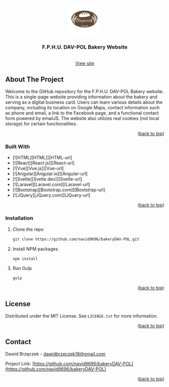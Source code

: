 
<!-- PROJECT LOGO -->
<br />
<div align="center">
  <a href="https://github.com/navid9696/bakeryDAV-POL/tree/main/src/img/logo.png">
    <img src="src/img/logo.png" alt="Logo" width="100" height="100">
  </a>

  <h3 align="center">F.P.H.U. DAV-POL Bakery Website</h3>

  <p align="center">
    <br />
    <a href="https://www.piekarniabrzeczek.pl/">View site</a>
  
  </p>
</div>






<!-- ABOUT THE PROJECT -->
## About The Project

Welcome to the GitHub repository for the F.P.H.U. DAV-POL Bakery website. This is a single-page website providing information about the bakery and serving as a digital business card. Users can learn various details about the company, including its location on Google Maps, contact information such as phone and email, a link to the Facebook page, and a functional contact form powered by emailJS. The website also utilizes real cookies (not local storage) for certain functionalities.

<p align="right">(<a href="#readme-top">back to top</a>)</p>



### Built With


* [![HTML][HTML]][HTML-url]
* [![React][React.js]][React-url]
* [![Vue][Vue.js]][Vue-url]
* [![Angular][Angular.io]][Angular-url]
* [![Svelte][Svelte.dev]][Svelte-url]
* [![Laravel][Laravel.com]][Laravel-url]
* [![Bootstrap][Bootstrap.com]][Bootstrap-url]
* [![JQuery][JQuery.com]][JQuery-url]

<p align="right">(<a href="#readme-top">back to top</a>)</p>



<!-- GETTING STARTED -->

### Installation



1. Clone the repo
   ```sh
   git clone https://github.com/navid9696/bakeryDAV-POL.git
   ```
2. Install NPM packages
   ```sh
   npm install
   ```
3. Run Gulp
   ```sh
   gulp
   ```

<p align="right">(<a href="#readme-top">back to top</a>)</p>







<!-- LICENSE -->
## License

Distributed under the MIT License. See `LICENSE.txt` for more information.

<p align="right">(<a href="#readme-top">back to top</a>)</p>



<!-- CONTACT -->
## Contact

Dawid Brzęczek - dawidbrzeczek18@gmail.com

Project Link: [https://github.com/navid9696/bakeryDAV-POL](https://github.com/navid9696/bakeryDAV-POL)

<p align="right">(<a href="#readme-top">back to top</a>)</p>



